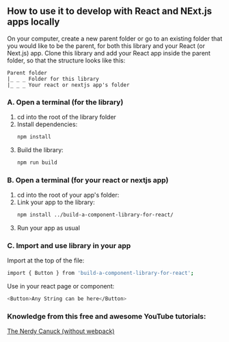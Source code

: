 ## How to use it to develop with React and NExt.js apps locally

On your computer, create a new parent folder or go to an existing folder that you would like to be the parent, for both this library and your React (or Next.js) app. Clone this library and add your
React app inside the parent folder, so that the structure looks like this:

```
Parent folder
|_ _ _ Folder for this library
|_ _ _ Your react or nextjs app's folder
```

### **A. Open a terminal (for the library)**

1. cd into the root of the library folder
2. Install dependencies:
    ```sh
    npm install
    ```
3. Build the library:
    ```sh
    npm run build
    ```

### **B. Open a terminal (for your react or nextjs app)**

1. cd into the root of your app's folder:
2. Link your app to the library:
    ```sh
    npm install ../build-a-component-library-for-react/
    ```
3. Run your app as usual

### **C. Import and use library in your app**

Import at the top of the file:

```sh
import { Button } from 'build-a-component-library-for-react';
```

Use in your react page or component:

```sh
<Button>Any String can be here</Button>
```

### Knowledge from this free and awesome YouTube tutorials:

[The Nerdy Canuck (without webpack)](https://www.youtube.com/watch?v=V_5ImTOmMh0)
